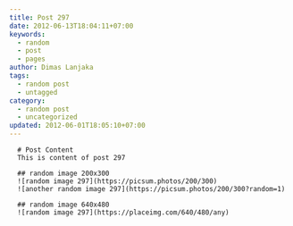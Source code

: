 ```yaml
---
title: Post 297
date: 2012-06-13T18:04:11+07:00
keywords:
  - random
  - post
  - pages
author: Dimas Lanjaka
tags:
  - random post
  - untagged
category:
  - random post
  - uncategorized
updated: 2012-06-01T18:05:10+07:00
---
```


      # Post Content
      This is content of post 297

      ## random image 200x300
      ![random image 297](https://picsum.photos/200/300)
      ![another random image 297](https://picsum.photos/200/300?random=1)

      ## random image 640x480
      ![random image 297](https://placeimg.com/640/480/any)
      